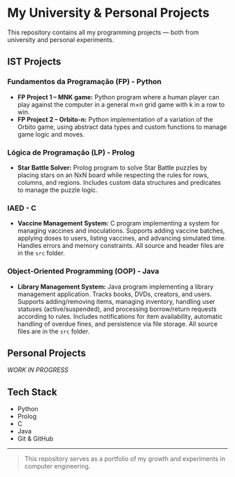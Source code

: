 # My University & Personal Projects

This repository contains all my programming projects — both from university and personal experiments.

## IST Projects

### Fundamentos da Programação (FP) - Python
- **FP Project 1 – MNK game:** Python program where a human player can play against the computer in a general m×n grid game with k in a row to win.
- **FP Project 2 – Orbito-n:** Python implementation of a variation of the Orbito game, using abstract data types and custom functions to manage game logic and moves.

### Lógica de Programação (LP) - Prolog
- **Star Battle Solver:** Prolog program to solve Star Battle puzzles by placing stars on an NxN board while respecting the rules for rows, columns, and regions. Includes custom data structures and predicates to manage the puzzle logic.

### IAED - C
- **Vaccine Management System:** C program implementing a system for managing vaccines and inoculations. Supports adding vaccine batches, applying doses to users, listing vaccines, and advancing simulated time. Handles errors and memory constraints. All source and header files are in the `src` folder.

### Object-Oriented Programming (OOP) - Java
- **Library Management System:** Java program implementing a library management application. Tracks books, DVDs, creators, and users. Supports adding/removing items, managing inventory, handling user statuses (active/suspended), and processing borrow/return requests according to rules. Includes notifications for item availability, automatic handling of overdue fines, and persistence via file storage. All source files are in the `src` folder.

## Personal Projects
*WORK IN PROGRESS*

## Tech Stack
- Python
- Prolog
- C
- Java
- Git & GitHub

---

> This repository serves as a portfolio of my growth and experiments in computer engineering.